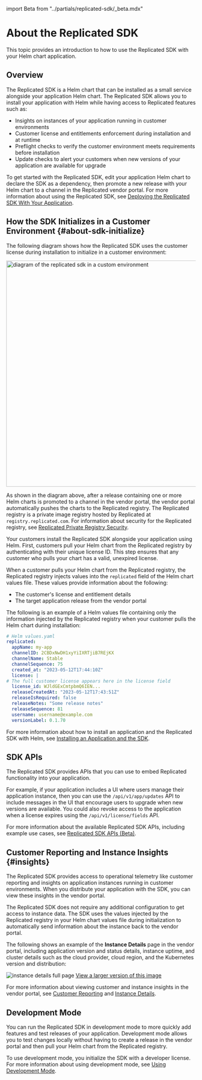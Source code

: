 import Beta from "../partials/replicated-sdk/_beta.mdx"

# About the Replicated SDK

This topic provides an introduction to how to use the Replicated SDK with your Helm chart application.

<Beta/>

## Overview

The Replicated SDK is a Helm chart that can be installed as a small service alongside your application Helm chart. The Replicated SDK allows you to install your application with Helm while having access to Replicated features such as:

* Insights on instances of your application running in customer environments 
* Customer license and entitlements enforcement during installation and at runtime 
* Preflight checks to verify the customer environment meets requirements before installation 
* Update checks to alert your customers when new versions of your application are available for upgrade

To get started with the Replicated SDK, edit your application Helm chart to declare the SDK as a dependency, then promote a new release with your Helm chart to a channel in the Replicated vendor portal. For more information about using the Replicated SDK, see [Deploying the Replicated SDK With Your Application](/vendor/replicated-sdk-using).

## How the SDK Initializes in a Customer Environment {#about-sdk-initialize}

The following diagram shows how the Replicated SDK uses the customer license during installation to initialize in a customer environment:

<img src="/images/sdk-overview-diagram.png" alt="diagram of the replicated sdk in a custom environment" width="600px"/> 

As shown in the diagram above, after a release containing one or more Helm charts is promoted to a channel in the vendor portal, the vendor portal automatically pushes the charts to the Replicated registry. The Replicated registry is a private image registry hosted by Replicated at `registry.replicated.com`. For information about security for the Replicated registry, see [Replicated Private Registry Security](packaging-private-registry-security).

Your customers install the Replicated SDK alongside your application using Helm. First, customers pull your Helm chart from the Replicated registry by authenticating with their unique license ID. This step ensures that any customer who pulls your chart has a valid, unexpired license.

When a customer pulls your Helm chart from the Replicated registry, the Replicated registry injects values into the `replicated` field of the Helm chart values file. These values provide information about the following:
* The customer's license and entitlement details
* The target application release from the vendor portal

The following is an example of a Helm values file containing only the information injected by the Replicated registry when your customer pulls the Helm chart during installation:

```yaml
# Helm values.yaml
replicated:
  appName: my-app
  channelID: 2CBDxNwDH1xyYiIXRTjiB7REjKX
  channelName: Stable
  channelSequence: 75
  created_at: "2023-05-12T17:44:10Z"
  license: |
# The full customer license appears here in the license field
  license_id: WJldGExCmtpbmQ6IEN...
  releaseCreatedAt: "2023-05-12T17:43:51Z"
  releaseIsRequired: false
  releaseNotes: "Some release notes"
  releaseSequence: 81
  username: username@example.com
  versionLabel: 0.1.70
```

For more information about how to install an application and the Replicated SDK with Helm, see [Installing an Application and the SDK](replicated-sdk-installing).

## SDK APIs 

The Replicated SDK provides APIs that you can use to embed Replicated functionality into your application.

For example, if your application includes a UI where users manage their application instance, then you can use the `/api/v1/app/updates` API to include messages in the UI that encourage users to upgrade when new versions are available. You could also revoke access to the application when a license expires using the `/api/v1/license/fields` API.

For more information about the available Replicated SDK APIs, including example use cases, see [Replicated SDK APIs (Beta)](/reference/replicated-sdk-apis).

## Customer Reporting and Instance Insights {#insights}

The Replicated SDK provides access to operational telemetry like customer reporting and insights on application instances running in customer environments. When you distribute your application with the SDK, you can view these insights in the vendor portal.

The Replicated SDK does not require any additional configuration to get access to instance data. The SDK uses the values injected by the Replicated registry in your Helm chart values file during initialization to automatically send information about the instance back to the vendor portal.

The following shows an example of the **Instance Details** page in the vendor portal, including application version and status details, instance uptime, and cluster details such as the cloud provider, cloud region, and the Kubernetes version and distribution:

![instance details full page](/images/instance-details.png)
[View a larger version of this image](/images/instance-details.png)

For more information about viewing customer and instance insights in the vendor portal, see [Customer Reporting](customer-reporting) and [Instance Details](instance-insights-details).

## Development Mode

You can run the Replicated SDK in development mode to more quickly add features and test releases of your application. Development mode allows you to test changes locally without having to create a release in the vendor portal and then pull your Helm chart from the Replicated registry.

To use development mode, you initialize the SDK with a developer license. For more information about using development mode, see [Using Development Mode](replicated-sdk-development).